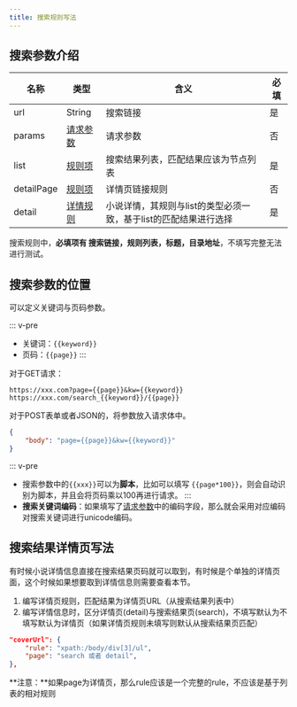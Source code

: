 ```yaml
---
title: 搜索规则写法
---
```


## 搜索参数介绍

| 名称         | 类型                                   | 含义                                   | 必填 |
|------------|--------------------------------------|--------------------------------------|----|
| url        | String | 搜索链接                                 | 是  |
| params     | [请求参数](/booksource/format.html#请求参数) | 请求参数                                 | 否  |
| list       | [规则项](/booksource/format.html#规则项)   | 搜索结果列表，匹配结果应该为节点列表                   | 是  |
| detailPage | [规则项](/booksource/format.html#规则项)   | 详情页链接规则                              | 否  |
| detail     | [详情规则](/booksource/format.html#详情规则) | 小说详情，其规则与list的类型必须一致，基于list的匹配结果进行选择 | 是  |


搜索规则中，**必填项有 搜索链接，规则列表，标题，目录地址**，不填写完整无法进行测试。

## 搜索参数的位置

可以定义关键词与页码参数。

::: v-pre
- 关键词：`{{keyword}}`
- 页码：`{{page}}`
:::

对于GET请求：

```
https://xxx.com?page={{page}}&kw={{keyword}}
https://xxx.com/search_{{keyword}}/{{page}}
```

对于POST表单或者JSON的，将参数放入请求体中。
```json
{
    "body": "page={{page}}&kw={{keyword}}"
}
```
::: v-pre
- 搜索参数中的`{{xxx}}`可以为**脚本**，比如可以填写 `{{page*100}}`，则会自动识别为脚本，并且会将页码乘以100再进行请求。
:::
- **搜索关键词编码**：如果填写了[请求参数](/booksource/format.html#请求参数)中的编码字段，那么就会采用对应编码对搜索关键词进行unicode编码。

## 搜索结果详情页写法

有时候小说详情信息直接在搜索结果页码就可以取到，有时候是个单独的详情页面，这个时候如果想要取到详情信息则需要查看本节。

1. 编写详情页规则，匹配结果为详情页URL（从搜索结果列表中）
2. 编写详情信息时，区分详情页(detail)与搜索结果页(search)，不填写默认为不填写默认为详情页（如果详情页规则未填写则默认从搜索结果页匹配）
```json
"coverUrl": {
    "rule": "xpath:/body/div[3]/ul",
    "page": "search 或者 detail",
},
```

**注意：**如果page为详情页，那么rule应该是一个完整的rule，不应该是基于列表的相对规则
